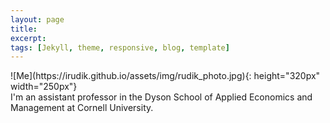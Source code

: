 ```yaml
---
layout: page 
title:
excerpt: 
tags: [Jekyll, theme, responsive, blog, template]
---
```

<div align="left">
![Me](https://irudik.github.io/assets/img/rudik_photo.jpg){: height="320px" width="250px"}
</div>
I'm an assistant professor in the Dyson School of Applied Economics and Management at Cornell University.
